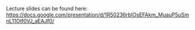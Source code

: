 
Lecture slides can be found here: https://docs.google.com/presentation/d/1R50236rbIOsEFAkm_MuauP5uSmnL11Otf0VJ_aEAJf0/
